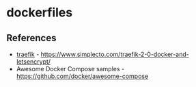 # dockerfiles

## References

- [traefik][1] - https://www.simplecto.com/traefik-2-0-docker-and-letsencrypt/
- Awesome Docker Compose samples - https://github.com/docker/awesome-compose


[1]: /traefik
